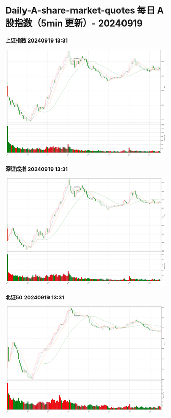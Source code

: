 
# Daily-A-share-market-quotes 每日 A 股指数（5min 更新）- 20240919

### 上证指数 20240919 13:31
![](./fig/2024/9/20240919-sh000001.png)

### 深证成指 20240919 13:31
![](./fig/2024/9/20240919-sz399001.png)

### 北证50 20240919 13:31
![](./fig/2024/9/20240919-bj899050.png)
